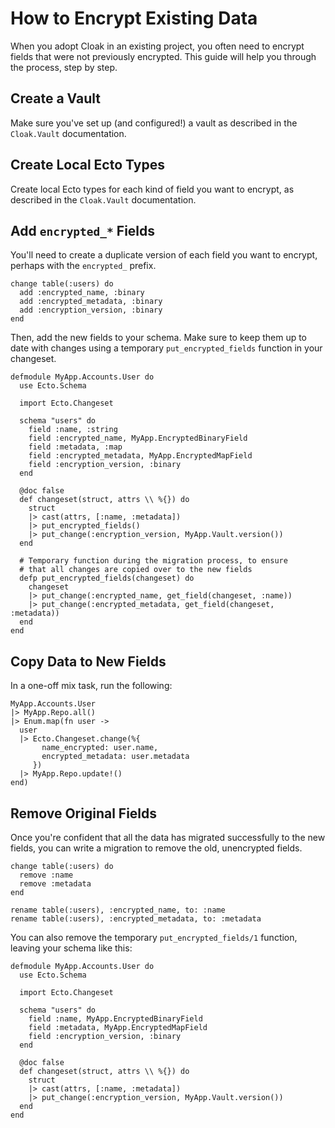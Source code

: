 # How to Encrypt Existing Data

When you adopt Cloak in an existing project, you often need to encrypt fields
that were not previously encrypted. This guide will help you through the
process, step by step.

## Create a Vault

Make sure you've set up (and configured!) a vault as described in the
`Cloak.Vault` documentation.

## Create Local Ecto Types

Create local Ecto types for each kind of field you want to encrypt, as
described in the `Cloak.Vault` documentation.

## Add `encrypted_*` Fields

You'll need to create a duplicate version of each field you want to encrypt,
perhaps with the `encrypted_` prefix.

    change table(:users) do
      add :encrypted_name, :binary
      add :encrypted_metadata, :binary
      add :encryption_version, :binary
    end

Then, add the new fields to your schema. Make sure to keep them up to
date with changes using a temporary `put_encrypted_fields` function in
your changeset.

    defmodule MyApp.Accounts.User do
      use Ecto.Schema

      import Ecto.Changeset

      schema "users" do
        field :name, :string
        field :encrypted_name, MyApp.EncryptedBinaryField
        field :metadata, :map
        field :encrypted_metadata, MyApp.EncryptedMapField
        field :encryption_version, :binary
      end

      @doc false
      def changeset(struct, attrs \\ %{}) do
        struct
        |> cast(attrs, [:name, :metadata])
        |> put_encrypted_fields()
        |> put_change(:encryption_version, MyApp.Vault.version())
      end

      # Temporary function during the migration process, to ensure
      # that all changes are copied over to the new fields
      defp put_encrypted_fields(changeset) do
        changeset
        |> put_change(:encrypted_name, get_field(changeset, :name))
        |> put_change(:encrypted_metadata, get_field(changeset, :metadata))
      end
    end

## Copy Data to New Fields

In a one-off mix task, run the following:

    MyApp.Accounts.User
    |> MyApp.Repo.all()
    |> Enum.map(fn user ->
      user
      |> Ecto.Changeset.change(%{
           name_encrypted: user.name,
           encrypted_metadata: user.metadata
         })
      |> MyApp.Repo.update!()
    end)

## Remove Original Fields

Once you're confident that all the data has migrated successfully to the new
fields, you can write a migration to remove the old, unencrypted fields.

    change table(:users) do
      remove :name
      remove :metadata
    end

    rename table(:users), :encrypted_name, to: :name
    rename table(:users), :encrypted_metadata, to: :metadata

You can also remove the temporary `put_encrypted_fields/1` function, leaving
your schema like this:

    defmodule MyApp.Accounts.User do
      use Ecto.Schema

      import Ecto.Changeset

      schema "users" do
        field :name, MyApp.EncryptedBinaryField
        field :metadata, MyApp.EncryptedMapField
        field :encryption_version, :binary
      end

      @doc false
      def changeset(struct, attrs \\ %{}) do
        struct
        |> cast(attrs, [:name, :metadata])
        |> put_change(:encryption_version, MyApp.Vault.version())
      end
    end
